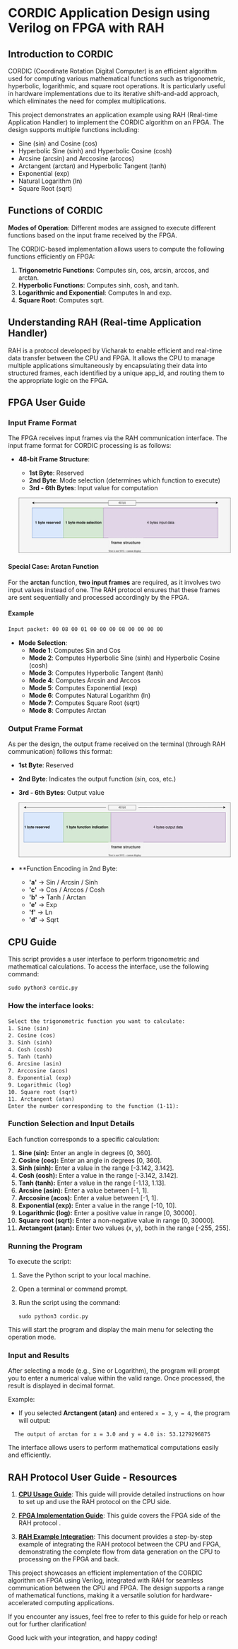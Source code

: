 # CORDIC Application Design using Verilog on FPGA with RAH

## Introduction to CORDIC
CORDIC (Coordinate Rotation Digital Computer) is an efficient algorithm used for computing various mathematical functions such as trigonometric, hyperbolic, logarithmic, and square root operations. It is particularly useful in hardware implementations due to its iterative shift-and-add approach, which eliminates the need for complex multiplications.

This project demonstrates an application example using RAH (Real-time Application Handler) to implement the CORDIC algorithm on an FPGA. The design supports multiple functions including:

- Sine (sin) and Cosine (cos)
- Hyperbolic Sine (sinh) and Hyperbolic Cosine (cosh)
- Arcsine (arcsin) and Arccosine (arccos)
- Arctangent (arctan) and Hyperbolic Tangent (tanh)
- Exponential (exp)
- Natural Logarithm (ln)
- Square Root (sqrt)

## Functions of CORDIC
 **Modes of Operation**: Different modes are assigned to execute different functions based on the input frame received by the FPGA.

The CORDIC-based implementation allows users to compute the following functions efficiently on FPGA:

1. **Trigonometric Functions**: Computes sin, cos, arcsin, arccos, and arctan.
2. **Hyperbolic Functions**: Computes sinh, cosh, and tanh.
3. **Logarithmic and Exponential**: Computes ln and exp.
4. **Square Root**: Computes sqrt.

## Understanding RAH (Real-time Application Handler)
RAH is a protocol developed by Vicharak to enable efficient and real-time data transfer between the CPU and FPGA. It allows the CPU to manage multiple applications simultaneously by encapsulating their data into structured frames, each identified by a unique app_id, and routing them to the appropriate logic on the FPGA.

## FPGA User Guide

### Input Frame Format

The FPGA receives input frames via the RAH communication interface. The input frame format for CORDIC processing is as follows:

- **48-bit Frame Structure**:
  - **1st Byte**: Reserved
  - **2nd Byte**: Mode selection (determines which function to execute)
  - **3rd - 6th Bytes**: Input value for computation

  ![image](images/Input_data_frame_structure.svg)

#### Special Case: Arctan Function
For the **arctan** function, **two input frames** are required, as it involves two input values instead of one.
The RAH protocol ensures that these frames are sent sequentially and processed accordingly by the FPGA.

#### Example
```sh
Input packet: 00 08 00 01 00 00 00 08 00 00 00 00
```
- **Mode Selection**:
  - **Mode 1**: Computes Sin and Cos
  - **Mode 2**: Computes Hyperbolic Sine (sinh) and Hyperbolic Cosine (cosh)
  - **Mode 3**: Computes Hyperbolic Tangent (tanh)
  - **Mode 4**: Computes Arcsin and Arccos
  - **Mode 5**: Computes Exponential (exp)
  - **Mode 6**: Computes Natural Logarithm (ln)
  - **Mode 7**: Computes Square Root (sqrt)
  - **Mode 8**: Computes Arctan

### Output Frame Format
As per the design, the output frame received on the terminal (through RAH communication) follows this format:

- **1st Byte**: Reserved
- **2nd Byte**: Indicates the output function (sin, cos, etc.)
- **3rd - 6th Bytes**: Output value

  ![image](images/output_data_frame_structure.svg)

- **Function Encoding in 2nd Byte:
  - **'a'** → Sin / Arcsin / Sinh
  - **'c'** → Cos / Arccos / Cosh
  - **'b'** → Tanh / Arctan 
  - **'e'** → Exp
  - **'f'** → Ln
  - **'d'** → Sqrt

## CPU Guide

This script provides a user interface to perform trigonometric and mathematical calculations. To access the interface, use the following command:

```
sudo python3 cordic.py
```

### How the interface looks:

```
Select the trigonometric function you want to calculate:
1. Sine (sin)
2. Cosine (cos)
3. Sinh (sinh)
4. Cosh (cosh)
5. Tanh (tanh)
6. Arcsine (asin)
7. Arccosine (acos)
8. Exponential (exp)
9. Logarithmic (log)
10. Square root (sqrt)
11. Arctangent (atan)
Enter the number corresponding to the function (1-11):
```

### Function Selection and Input Details

Each function corresponds to a specific calculation:

1. **Sine (sin):** Enter an angle in degrees [0, 360].
2. **Cosine (cos):** Enter an angle in degrees [0, 360].
3. **Sinh (sinh):** Enter a value in the range [-3.142, 3.142].
4. **Cosh (cosh):** Enter a value in the range [-3.142, 3.142].
5. **Tanh (tanh):** Enter a value in the range [-1.13, 1.13].
6. **Arcsine (asin):** Enter a value between [-1, 1].
7. **Arccosine (acos):** Enter a value between [-1, 1].
8. **Exponential (exp):** Enter a value in the range [-10, 10].
9. **Logarithmic (log):** Enter a positive value in range [0, 30000].
10. **Square root (sqrt):** Enter a non-negative value in range [0, 30000].
11. **Arctangent (atan):** Enter two values (x, y), both in the range [-255, 255].

### Running the Program

To execute the script:

1. Save the Python script to your local machine.
2. Open a terminal or command prompt.
3. Run the script using the command:
   
   ```
   sudo python3 cordic.py 
   ```

This will start the program and display the main menu for selecting the operation mode.

### Input and Results

After selecting a mode (e.g., Sine or Logarithm), the program will prompt you to enter a numerical value within the valid range. Once processed, the result is displayed in decimal format.

Example:

- If you selected **Arctangent (atan)** and entered `x = 3`, `y = 4`, the program will output:
  
```
  The output of arctan for x = 3.0 and y = 4.0 is: 53.1279296875
```

The interface allows users to perform mathematical computations easily and efficiently.

## RAH Protocol User Guide - Resources

1. **[CPU Usage Guide](https://github.com/vicharak-in/rah-bit/blob/master/docs/cpu-usage-guide.md)**:
   This guide will provide detailed instructions on how to set up and use the RAH protocol on the CPU side.

2. **[FPGA Implementation Guide](https://github.com/vicharak-in/rah-bit/blob/master/docs/fpga-implementation.md)**:
   This guide covers the FPGA side of the RAH protocol .

3. **[RAH Example Integration](https://github.com/vicharak-in/rah-bit/blob/master/docs/rah-example-integration.md)**:
   This document provides a step-by-step example of integrating the RAH protocol between the CPU and FPGA, demonstrating the complete flow from data generation on the CPU to processing on the FPGA and back.


This project showcases an efficient implementation of the CORDIC algorithm on FPGA using Verilog, integrated with RAH for seamless communication between the CPU and FPGA. The design supports a range of mathematical functions, making it a versatile solution for hardware-accelerated computing applications.

If you encounter any issues, feel free to refer to this guide for help or reach out for further clarification!

Good luck with your integration, and happy coding!
